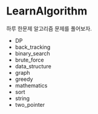 # LearnAlgorithm
하루 한문제 알고리즘 문제를 풀어보자.

- DP
- back_tracking
- binary_search
- brute_force
- data_structure
- graph
- greedy
- mathematics
- sort
- string
- two_pointer
